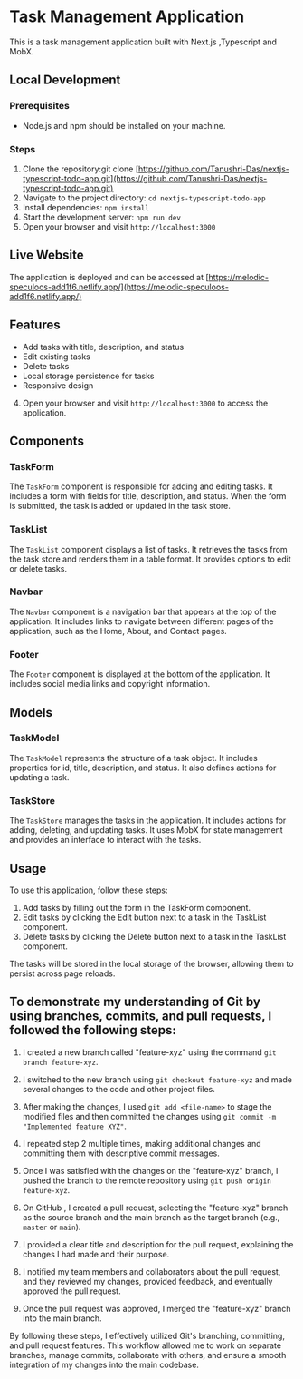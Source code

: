 
# Task Management Application

This is a task management application built with Next.js ,Typescript and MobX.

## Local Development

### Prerequisites
- Node.js and npm should be installed on your machine.

### Steps
1. Clone the repository:git clone [https://github.com/Tanushri-Das/nextjs-typescript-todo-app.git](https://github.com/Tanushri-Das/nextjs-typescript-todo-app.git)
2. Navigate to the project directory: `cd nextjs-typescript-todo-app`
3. Install dependencies: `npm install`
4. Start the development server: `npm run dev`
5. Open your browser and visit `http://localhost:3000`

## Live Website
The application is deployed and can be accessed at [https://melodic-speculoos-add1f6.netlify.app/](https://melodic-speculoos-add1f6.netlify.app/)

## Features

- Add tasks with title, description, and status
- Edit existing tasks
- Delete tasks
- Local storage persistence for tasks
- Responsive design


4. Open your browser and visit `http://localhost:3000` to access the application.

## Components

### TaskForm

The `TaskForm` component is responsible for adding and editing tasks. It includes a form with fields for title, description, and status. When the form is submitted, the task is added or updated in the task store.

### TaskList

The `TaskList` component displays a list of tasks. It retrieves the tasks from the task store and renders them in a table format. It provides options to edit or delete tasks.

### Navbar

The `Navbar` component is a navigation bar that appears at the top of the application. It includes links to navigate between different pages of the application, such as the Home, About, and Contact pages.

### Footer

The `Footer` component is displayed at the bottom of the application. It includes social media links and copyright information.

## Models

### TaskModel

The `TaskModel` represents the structure of a task object. It includes properties for id, title, description, and status. It also defines actions for updating a task.

### TaskStore

The `TaskStore` manages the tasks in the application. It includes actions for adding, deleting, and updating tasks. It uses MobX for state management and provides an interface to interact with the tasks.

## Usage

To use this application, follow these steps:

1. Add tasks by filling out the form in the TaskForm component.
2. Edit tasks by clicking the Edit button next to a task in the TaskList component.
3. Delete tasks by clicking the Delete button next to a task in the TaskList component.

The tasks will be stored in the local storage of the browser, allowing them to persist across page reloads.


## To demonstrate my understanding of Git by using branches, commits, and pull requests, I followed the following steps:

1. I created a new branch called "feature-xyz" using the command `git branch feature-xyz`.

2. I switched to the new branch using `git checkout feature-xyz` and made several changes to the code and other project files.

3. After making the changes, I used `git add <file-name>` to stage the modified files and then committed the changes using `git commit -m "Implemented feature XYZ"`.

4. I repeated step 2 multiple times, making additional changes and committing them with descriptive commit messages.

5. Once I was satisfied with the changes on the "feature-xyz" branch, I pushed the branch to the remote repository using `git push origin feature-xyz`.

6. On GitHub , I created a pull request, selecting the "feature-xyz" branch as the source branch and the main branch as the target branch (e.g., `master` or `main`).

7. I provided a clear title and description for the pull request, explaining the changes I had made and their purpose.

8. I notified my team members and collaborators about the pull request, and they reviewed my changes, provided feedback, and eventually approved the pull request.

9. Once the pull request was approved, I merged the "feature-xyz" branch into the main branch.

By following these steps, I effectively utilized Git's branching, committing, and pull request features. This workflow allowed me to work on separate branches, manage commits, collaborate with others, and ensure a smooth integration of my changes into the main codebase.